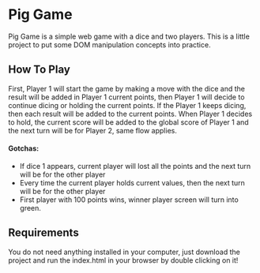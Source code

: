 # Pig Game

Pig Game is a simple web game with a dice and two players. This is a little project to put some DOM manipulation concepts into practice.

## How To Play

First, Player 1 will start the game by making a move with the dice
and the result will be added in Player 1 current points, then Player 1 will decide to continue dicing or holding the current points. If the Player 1 keeps dicing, then each result will be added to the current points. When Player 1 decides to hold, the current score will be added to the global score of Player 1 and the next turn will be for Player 2, same flow applies.

#### Gotchas:

- If dice 1 appears, current player will lost all the points and the next turn will be for the other player
- Every time the current player holds current values, then the next turn will be for the other player
- First player with 100 points wins, winner player screen will turn into green.

## Requirements

You do not need anything installed in your computer, just download the project and run the index.html in your browser by double clicking on it!



